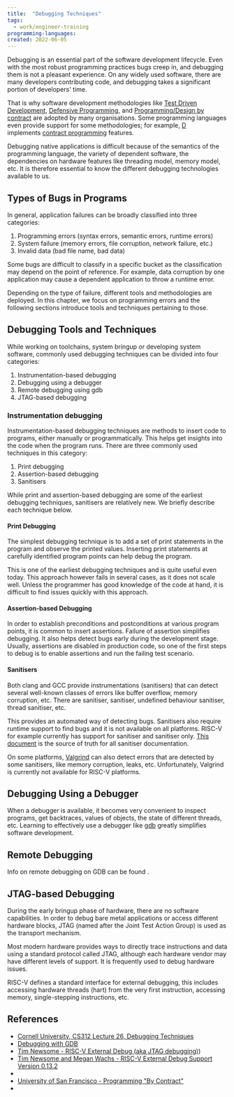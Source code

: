 ```yaml
---
title:  "Debugging Techniques"
tags:
  - work/engineer-training 
programming-languages:
created: 2022-06-05
---
```

Debugging is an essential part of the software development lifecycle. Even with the most robust programming practices bugs creep in, and debugging them is not a pleasant experience. On any widely used software, there are many developers contributing code, and debugging takes a significant portion of developers' time. 

That is why software development methodologies like [Test Driven Development](https://en.wikipedia.org/wiki/Test-driven_development), [Defensive Programming](https://en.wikipedia.org/wiki/Defensive_programming), and [Programming/Design by contract](https://en.wikipedia.org/wiki/Design_by_contract) are adopted by many organisations. Some programming languages even provide support for some methodologies; for example, [D](https://en.wikipedia.org/wiki/D_(programming_language)) implements [contract programming](https://dlang.org/spec/contracts.html) features.

Debugging native applications is difficult because of the semantics of the programming language, the variety of dependent software, the dependencies on hardware features like threading model, memory model, etc. It is therefore essential to know the different debugging technologies available to us.

## Types of Bugs in Programs
In general, application failures can be broadly classified into three categories:

1. Programming errors (syntax errors, semantic errors, runtime errors)
2. System failure (memory errors, file corruption, network failure, etc.)
3. Invalid data (bad file name, bad data)

Some bugs are difficult to classify in a specific bucket as the classification may depend on the point of reference. For example, data corruption by one application may cause a dependent application to throw a runtime error. 

Depending on the type of failure, different tools and methodologies are deployed. In this chapter, we focus on programming errors and the following sections introduce tools and techniques pertaining to those.

## Debugging Tools and Techniques
While working on toolchains, system bringup or developing system software, commonly used debugging techniques can be divided into four categories:

1. Instrumentation-based debugging
2. Debugging using a debugger
3. Remote debugging using gdb
4. JTAG-based debugging

### Instrumentation debugging
Instrumentation-based debugging techniques are methods to insert code to programs, either manually or programmatically. This helps get insights into the code when the program runs. There are three commonly used techniques in this category:

1. Print debugging
2. Assertion-based debugging
3. Sanitisers

While print and assertion-based debugging are some of the earliest debugging techniques, sanitisers are relatively new. We briefly describe each technique below.

#### Print Debugging 
The simplest debugging technique is to add a set of print statements in the program and observe the printed values. Inserting print statements at carefully identified program points can help debug the program. 

This is one of the earliest debugging techniques and is quite useful even today. This approach however fails in several cases, as it does not scale well. Unless the programmer has good knowledge of the code at hand, it is difficult to find issues quickly with this approach.

#### Assertion-based Debugging
In order to establish preconditions and postconditions at various program points, it is common to insert assertions. Failure of assertion simplifies debugging. It also helps detect bugs early during the development stage. Usually, assertions are disabled in production code, so one of the first steps to debug is to enable assertions and run the failing test scenario.

#### Sanitisers
Both clang and GCC provide instrumentations (sanitisers) that can detect several well-known classes of errors like buffer overflow, memory corruption, etc. There are sanitiser, sanitiser, undefined behaviour sanitiser, thread sanitiser, etc.

This provides an automated way of detecting bugs. Sanitisers also require runtime support to find bugs and it is not available on all platforms. RISC-V for example currently has support for sanitiser and sanitiser only. [This document](https://github.com/google/sanitizers) is the source of truth for all sanitiser documentation.

On some platforms, [Valgrind](https://valgrind.org/) can also detect errors that are detected by some sanitisers, like memory corruption, leaks, etc. Unfortunately, Valgrind is currently not available for RISC-V platforms.

## Debugging Using a Debugger
When a debugger is available, it becomes very convenient to inspect programs, get backtraces, values of objects, the state of different threads, etc. Learning to effectively use a debugger like [gdb](notes/private/work/gdb.md) greatly simplifies software development. [](notes/private/work/useful-commands-dump.md#GDB|Frequently%20used%20`gdb`%20commands.)

## Remote Debugging
Info on remote debugging on GDB can be found [](notes/private/work/gdb.md#Remote%20Debugging|here).

## JTAG-based Debugging
During the early bringup phase of hardware, there are no software capabilities. In order to debug bare metal applications or access different hardware blocks, JTAG (named after the Joint Test Action Group) is used as the transport mechanism. 

Most modern hardware provides ways to directly trace instructions and data using a standard protocol called JTAG, although each hardware vendor may have different levels of support. It is frequently used to debug hardware issues. 

RISC-V defines a standard interface for external debugging, this includes accessing hardware threads (hart) from the very first instruction, accessing memory, single-stepping instructions, etc.

## References
- [Cornell University, CS312 Lecture 26, Debugging Techniques](https://www.cs.cornell.edu/courses/cs312/2006fa/lectures/lec26.html)
- [Debugging with GDB](https://www.sourceware.org/gdb/current/onlinedocs/gdb.html)
- [Tim Newsome - RISC-V External Debug (aka JTAG debugging)](aka%20JTAG%20debugging))
- [Tim Newsome and Megan Wachs - RISC-V External Debug Support Version 0.13.2](https://riscv.org/wp-content/uploads/2019/03/riscv-debug-release.pdf)
- [](https://five-embeddev.com/riscv-debug-spec/latest/introduction.html#sec:intro)
- [University of San Francisco - Programming "By Contract"](https://www.cs.usfca.edu/~parrt/course/601/lectures/programming.by.contract.html)
- [](https://github.com/riscv/riscv-isa-sim#debugging-with-gdb)